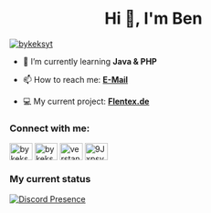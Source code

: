 <h1 align="center">Hi 👋, I'm Ben</h1>
<p align="left"> <a href="https://twitter.com/bykeksyt" target="blank"><img src="https://img.shields.io/twitter/follow/bykeksyt?logo=twitter&style=for-the-badge" alt="bykeksyt" /></a> </p>

- 🌱 I’m currently learning **Java & PHP**

- 📫 How to reach me: **[E-Mail](mailto:community@verstandlxs.de)**

- 💻 My current project: **[Flentex.de](https://github.com/Flentex)**

<h3 align="left">Connect with me:</h3>
<p align="left">
<a href="https://twitter.com/bykeksyt" target="blank"><img align="center" src="https://raw.githubusercontent.com/rahuldkjain/github-profile-readme-generator/master/src/images/icons/Social/twitter.svg" alt="bykeksyt" height="30" width="40" /></a>
<a href="https://instagram.com/bykeksyt" target="blank"><img align="center" src="https://raw.githubusercontent.com/rahuldkjain/github-profile-readme-generator/master/src/images/icons/Social/instagram.svg" alt="bykeksyt" height="30" width="40" /></a>
<a href="https://www.youtube.com/c/verstandlxs" target="blank"><img align="center" src="https://raw.githubusercontent.com/rahuldkjain/github-profile-readme-generator/master/src/images/icons/Social/youtube.svg" alt="verstandlxs" height="30" width="40" /></a>
<a href="https://discord.gg/9JxpsyaAvS" target="blank"><img align="center" src="https://raw.githubusercontent.com/rahuldkjain/github-profile-readme-generator/master/src/images/icons/Social/discord.svg" alt="9JxpsyaAvS" height="30" width="40" /></a>
</p>

### My current status
[![Discord Presence](https://lanyard.cnrad.dev/api/290092509885890581)](https://discord.com/users/290092509885890581)
